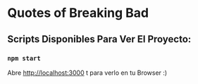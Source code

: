 # Quotes of Breaking Bad  

## Scripts Disponibles Para Ver El Proyecto:

### `npm start`


Abre [http://localhost:3000](http://localhost:3000) t
para verlo en tu Browser :)


